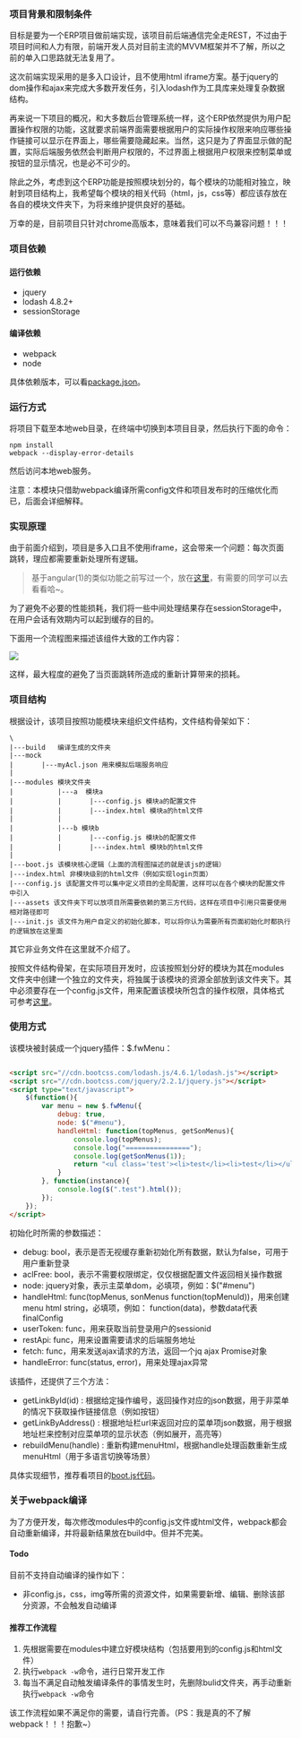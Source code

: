 ### 项目背景和限制条件

目标是要为一个ERP项目做前端实现，该项目前后端通信完全走REST，不过由于项目时间和人力有限，前端开发人员对目前主流的MVVM框架并不了解，所以之前的单入口思路就无法复用了。

这次前端实现采用的是多入口设计，且不使用html iframe方案。基于jquery的dom操作和ajax来完成大多数开发任务，引入lodash作为工具库来处理复杂数据结构。

再来说一下项目的概况，和大多数后台管理系统一样，这个ERP依然提供为用户配置操作权限的功能，这就要求前端界面需要根据用户的实际操作权限来响应哪些操作链接可以显示在界面上，哪些需要隐藏起来。当然，这只是为了界面显示做的配置，实际后端服务依然会判断用户权限的，不过界面上根据用户权限来控制菜单或按钮的显示情况，也是必不可少的。

除此之外，考虑到这个ERP功能是按照模块划分的，每个模块的功能相对独立，映射到项目结构上，我希望每个模块的相关代码（html，js，css等）都应该存放在各自的模块文件夹下，为将来维护提供良好的基础。

万幸的是，目前项目只针对chrome高版本，意味着我们可以不鸟兼容问题！！！

### 项目依赖

#### 运行依赖

- jquery
- lodash 4.8.2+
- sessionStorage

#### 编译依赖

- webpack
- node

具体依赖版本，可以看[package.json](https://github.com/kazaff/menuIfShow/blob/master/package.json)。

### 运行方式

将项目下载至本地web目录，在终端中切换到本项目目录，然后执行下面的命令：

```shell
npm install
webpack --display-error-details
```

然后访问本地web服务。

注意：本模块只借助webpack编译所需config文件和项目发布时的压缩优化而已，后面会详细解释。

### 实现原理

由于前面介绍到，项目是多入口且不使用iframe，这会带来一个问题：每次页面跳转，理应都需要重新处理所有逻辑。

> 基于angular(1)的类似功能之前写过一个，放在[这里](https://github.com/kazaff/angular-build-seed)，有需要的同学可以去看看哈~。

为了避免不必要的性能损耗，我们将一些中间处理结果存在sessionStorage中，在用户会话有效期内可以起到缓存的目的。

下面用一个流程图来描述该组件大致的工作内容：

![](http://pic.yupoo.com/kazaff/FsxInLlx/H2X85.png)

这样，最大程度的避免了当页面跳转所造成的重新计算带来的损耗。

### 项目结构

根据设计，该项目按照功能模块来组织文件结构，文件结构骨架如下：

```
\
|---build	编译生成的文件夹
|---mock  
|		|---myAcl.json 用来模拟后端服务响应
|			
|---modules	模块文件夹
|			|---a  模块a
|			|		|---config.js 模块a的配置文件
|			|		|---index.html 模块a的html文件
|			|
|			|---b 模块b
|			|		|---config.js 模块b的配置文件
|			|		|---index.html 模块b的html文件
|
|---boot.js 该模块核心逻辑（上面的流程图描述的就是该js的逻辑）
|---index.html 非模块级别的html文件（例如实现login页面）
|---config.js 该配置文件可以集中定义项目的全局配置，这样可以在各个模块的配置文件中引入
|---assets 该文件夹下可以放项目所需要依赖的第三方代码，这样在项目中引用只需要使用相对路径即可
|---init.js	该文件为用户自定义的初始化脚本，可以将你认为需要所有页面初始化时都执行的逻辑放在这里面
```

其它非业务文件在这里就不介绍了。

按照文件结构骨架，在实际项目开发时，应该按照划分好的模块为其在modules文件夹中创建一个独立的文件夹，将独属于该模块的资源全部放到该文件夹下。其中必须要存在一个config.js文件，用来配置该模块所包含的操作权限，具体格式可参考[这里](https://github.com/kazaff/menuIfShow/blob/master/modules%2Fa%2Fconfig.js)。

### 使用方式

该模块被封装成一个jquery插件：$.fwMenu：

```html

<script src="//cdn.bootcss.com/lodash.js/4.6.1/lodash.js"></script>
<script src="//cdn.bootcss.com/jquery/2.2.1/jquery.js"></script>
<script type="text/javascript">
	$(function(){
		var menu = new $.fwMenu({
			debug: true,
			node: $("#menu"),
			handleHtml: function(topMenus, getSonMenus){
				console.log(topMenus);
				console.log("================");
				console.log(getSonMenus(1));
				return "<ul class='test'><li>test</li><li>test</li></ul>";
			}
		}, function(instance){
			console.log($(".test").html());
		});
	});
</script>

```

初始化时所需的参数描述：

* debug: bool，表示是否无视缓存重新初始化所有数据，默认为false，可用于用户重新登录
* aclFree: bool，表示不需要权限绑定，仅仅根据配置文件返回相关操作数据 
*	node: jquery对象，表示主菜单dom，必填项，例如：$("#menu")
*	handleHtml: func(topMenus, sonMenus function(topMenuId))，用来创建menu html string，必填项，例如： function(data)，参数data代表finalConfig
* userToken: func，用来获取当前登录用户的sessionid
*	restApi: func，用来设置需要请求的后端服务地址
*	fetch: func，用来发送ajax请求的方法，返回一个jq ajax Promise对象
*	handleError:	func(status, error)，用来处理ajax异常

该插件，还提供了三个方法：

* getLinkById(id) : 根据给定操作编号，返回操作对应的json数据，用于非菜单的情况下获取操作链接信息（例如按钮）
* getLinkByAddress() : 根据地址栏url来返回对应的菜单项json数据，用于根据地址栏来控制对应菜单项的显示状态（例如展开，高亮等）
* rebuildMenu(handle) : 重新构建menuHtml，根据handle处理函数重新生成menuHtml（用于多语言切换等场景）


具体实现细节，推荐看项目的[boot.js代码](https://github.com/kazaff/menuIfShow/blob/master/boot.js)。

### 关于webpack编译

为了方便开发，每次修改modules中的config.js文件或html文件，webpack都会自动重新编译，并将最新结果放在build中。但并不完美。

#### Todo

目前不支持自动编译的操作如下：

- 非config.js，css，img等所需的资源文件，如果需要新增、编辑、删除该部分资源，不会触发自动编译

#### 推荐工作流程

1. 先根据需要在modules中建立好模块结构（包括要用到的config.js和html文件）
2. 执行`webpack -w`命令，进行日常开发工作
3. 每当不满足自动触发编译条件的事情发生时，先删除bulid文件夹，再手动重新执行`webpack -w`命令

该工作流程如果不满足你的需要，请自行完善。（PS：我是真的不了解webpack！！！抱歉~）
